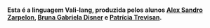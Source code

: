 #### Esta é a linguagem Vali-lang, produzida pelos alunos <a href="https://github.com/alexzarp">Alex Sandro Zarpelon</a>, <a href="https://github.com/Brunadisner">Bruna Gabriela Disner</a> e <a href="https://github.com/patitrev">Patrícia Trevisan</a>.

